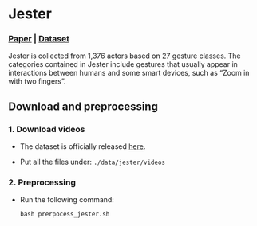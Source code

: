 # Jester

### [Paper](https://openaccess.thecvf.com/content_ICCVW_2019/papers/HANDS/Materzynska_The_Jester_Dataset_A_Large-Scale_Video_Dataset_of_Human_Gestures_ICCVW_2019_paper.pdf) | [Dataset](https://developer.qualcomm.com/software/ai-datasets/jester)


Jester is collected from 1,376 actors based on 27 gesture classes. The categories contained in Jester include gestures that usually appear in interactions between humans and some smart devices, such as “Zoom in with two fingers”.

## Download and preprocessing

### 1. Download videos

- The dataset is officially released [here](https://developer.qualcomm.com/software/ai-datasets/jester).

- Put all the files under:  `./data/jester/videos`

### 2. Preprocessing

- Run the following command: 
    ```
    bash prerpocess_jester.sh
    ```